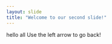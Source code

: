 ```yaml
---
layout: slide
title: "Welcome to our second slide!"
---
```

hello all
Use the left arrow to go back!
